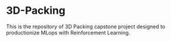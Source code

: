 # 3D-Packing
This is the repository of 3D Packing capstone project designed to productionize MLops with Reinforcement Learning.
